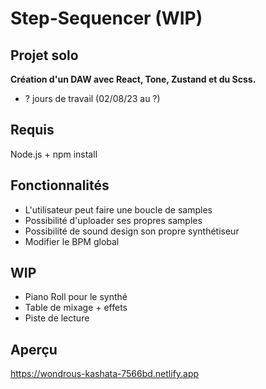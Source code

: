 # Step-Sequencer (WIP)
## Projet solo
__Création d'un DAW avec React, Tone, Zustand et du Scss.__
* ? jours de travail (02/08/23 au ?)
## Requis
Node.js + npm install
## Fonctionnalités
* L'utilisateur peut faire une boucle de samples
* Possibilité d'uploader ses propres samples
* Possibilité de sound design son propre synthétiseur
* Modifier le BPM global
## WIP
* Piano Roll pour le synthé
* Table de mixage + effets
* Piste de lecture
## Aperçu
https://wondrous-kashata-7566bd.netlify.app

